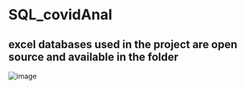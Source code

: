 # SQL_covidAnal
## excel databases used in the project are open source and available in the folder
![image](https://user-images.githubusercontent.com/67924279/235429692-6ca6539b-ea4a-4bfe-b669-e81dfa0c7988.png)

